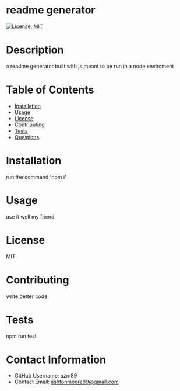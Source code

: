 

  # readme generator
  
  [![License: MIT](https://img.shields.io/badge/License-MIT-yellow.svg)](https://opensource.org/licenses/MIT)
  
  # Description
  a readme generator built with js meant to be run in a node enviroment
  
  # Table of Contents 
  * [Installation](#-Installation)
  * [Usage](#-Usage)
  * [License](#-Installation)
  * [Contributing](#-Contributing)
  * [Tests](#-Tests)
  * [Questions](#-Contact-Information)
      
  # Installation
  run the command 'npm i'
  
  # Usage
  use it well my friend
  
  # License 
  MIT
  
  # Contributing 
  write better code
  
  # Tests
  npm run test
  
  # Contact Information 
  * GitHub Username: azm89
  * Contact Email: ashtonmoore89@gmail.com


